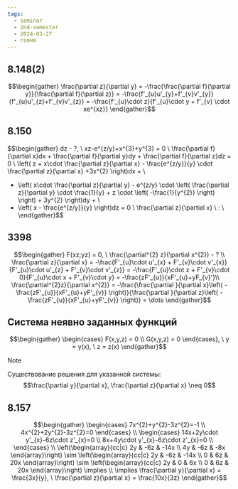 ```yaml
---
tags:
  - seminar
  - 2nd-semester
  - 2024-03-27
  - геома
---
```


## 8.148(2)

$$\begin{gather}
\frac{\partial z}{\partial y} = -\frac{\frac{\partial f}{\partial y}}{\frac{\partial f}{\partial z}} = -\frac{f'_{u}u'_{y}+f'_{v}v'_{y}}{f'_{u}u'_{z}+f'_{v}v'_{z}} = -\frac{f'_{u}\cdot z}{f'_{u}\cdot y + f'_{v} \cdot xe^{xz}}
\end{gather}$$

## 8.150

$$\begin{gather}
dz - ?, \ xz-e^{z/y}+x^{3}+y^{3} = 0 \\
\frac{\partial f}{\partial x}dx + \frac{\partial f}{\partial y}dy + \frac{\partial f}{\partial z}dz = 0 \\
\left( z + x\cdot \frac{\partial z}{\partial x} - \frac{e^{z/y}}{y} \cdot \frac{\partial z}{\partial x} +3x^{2} \right)dx + \\
+ \left( x\cdot \frac{\partial z}{\partial y} - e^{z/y} \cdot \left( \frac{\partial z}{\partial y} \cdot \frac{1}{y} + z \cdot \left( -\frac{1}{y^{2}} \right) \right) + 3y^{2} \right)dy + \\
+ \left( x - \frac{e^{z/y}}{y} \right)dz = 0 \\
\frac{\partial z}{\partial x} \ : \ 
\end{gather}$$

## 3398

$$\begin{gather}
F(xz;yz) = 0, \ \frac{\partial^{2} z}{\partial x^{2}} - ? \\
\frac{\partial z}{\partial x} = -\frac{F'_{u}\cdot u'_{x} + F'_{v}\cdot v'_{x}}{F'_{u}\cdot u'_{z} + F'_{v}\cdot v'_{z}} = -\frac{F'_{u}\cdot z + F'_{v}\cdot 0}{F'_{u}\cdot x + F'_{v}\cdot y} = -\frac{zF'_{u}}{xF'_{u}+yF_{v}'}\\
\frac{\partial^{2}z}{\partial x^{2}} = -\frac{\frac{\partial }{\partial x}\left( -\frac{zF'_{u}}{xF'_{u}+yF'_{v}} \right)}{\frac{\partial }{\partial z}\left( -\frac{zF'_{u}}{xF'_{u}+yF'_{v}} \right)} = \dots
\end{gather}$$

## Система неявно заданных функций

$$\begin{gather}
\begin{cases}
F(x,y,z) = 0 \\
G(x,y,z) = 0
\end{cases}, \ y = y(x), \ z = z(x)
\end{gather}$$

> [!note]
> Существование решения для указанной системы:
> $$\frac{\partial y}{\partial x}, \frac{\partial z}{\partial x} \neq 0$$

## 8.157

$$\begin{gather}
\begin{cases}
7x^{2}+y^{2}-3z^{2}=-1 \\
4x^{2}+2y^{2}-3z^{2}=0
\end{cases} \\
\begin{cases}
14x+2y\cdot y'_{x}-6z\cdot z'_{x}=0 \\
8x+4y\cdot y'_{x}-6z\cdot z'_{x}=0 \\
\end{cases} \\
\left(\begin{array}{cc|c}
2y & -6z & -14x \\
4y & -6z & -8x
\end{array}\right) \sim 
\left(\begin{array}{cc|c}
2y & -6z & -14x \\
0 & 6z & 20x
\end{array}\right) \sim
\left(\begin{array}{cc|c}
2y & 0 & 6x \\
0 & 6z & 20x
\end{array}\right) \implies \\
\implies \frac{\partial y}{\partial x} = \frac{3x}{y}, \ \frac{\partial z}{\partial x} = \frac{10x}{3z}
\end{gather}$$

